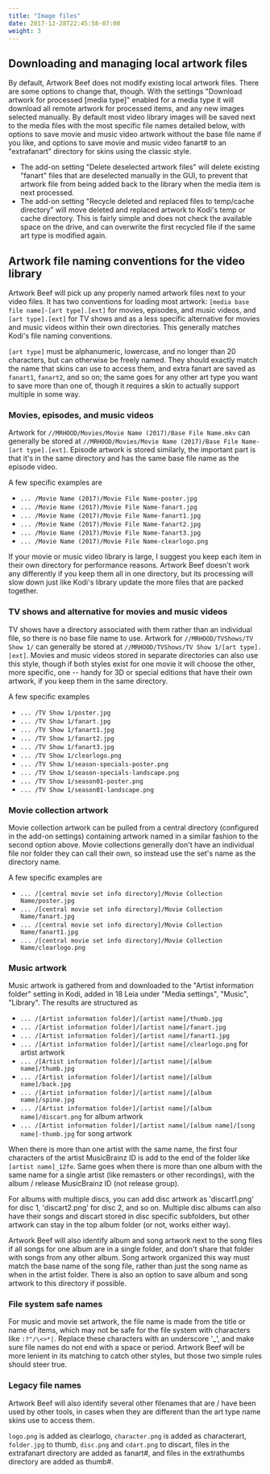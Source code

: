 ```yaml
---
title: "Image files"
date: 2017-12-28T22:45:58-07:00
weight: 3
---
```


## Downloading and managing local artwork files

By default, Artwork Beef does not modify existing local artwork files. There are some options
to change that, though. With the settings "Download artwork for processed [media type]"
enabled for a media type it will download all remote artwork for processed items, and any new images
selected manually. By default most video library images will be saved next to the media files
with the most specific file names detailed below, with options to save movie and music video artwork
without the base file name if you like, and options to save movie and music video fanart# to an
"extrafanart" directory for skins using the classic style.

- The add-on setting "Delete deselected artwork files" will delete existing "fanart" files that are
  deselected manually in the GUI, to prevent that artwork file from being added back to the library
  when the media item is next processed.
- The add-on setting "Recycle deleted and replaced files to temp/cache directory" will move
  deleted and replaced artwork to Kodi's temp or cache directory. This is fairly simple and
  does not check the available space on the drive, and can overwrite the first recycled file
  if the same art type is modified again.

## Artwork file naming conventions for the video library

Artwork Beef will pick up any properly named artwork files next to your video files. It has two
conventions for loading most artwork: `[media base file name]-[art type].[ext]` for movies,
episodes, and music videos, and `[art type].[ext]` for TV shows and as a less specific alternative for
movies and music videos within their own directories. This generally matches Kodi's file naming conventions.

`[art type]` must be alphanumeric, lowercase, and no longer than 20 characters, but can
otherwise be freely named. They should exactly match the name that skins can use to access
them, and extra fanart are saved as `fanart1`, `fanart2`, and so on; the same goes for any
other art type you want to save more than one of, though it requires a skin to actually support
multiple in some way.

### Movies, episodes, and music videos

Artwork for `//MRHOOD/Movies/Movie Name (2017)/Base File Name.mkv` can generally be stored at
`//MRHOOD/Movies/Movie Name (2017)/Base File Name-[art type].[ext]`. Episode artwork is stored similarly,
the important part is that it's in the same directory and has the same base file name as the episode video.

A few specific examples are

- `... /Movie Name (2017)/Movie File Name-poster.jpg`
- `... /Movie Name (2017)/Movie File Name-fanart.jpg`
- `... /Movie Name (2017)/Movie File Name-fanart1.jpg`
- `... /Movie Name (2017)/Movie File Name-fanart2.jpg`
- `... /Movie Name (2017)/Movie File Name-fanart3.jpg`
- `... /Movie Name (2017)/Movie File Name-clearlogo.png`

If your movie or music video library is large, I suggest you keep each item in their own directory
for performance reasons. Artwork Beef doesn't work any differently if you keep them all in one directory,
but its processing will slow down just like Kodi's library update the more files that are packed together.

### TV shows and alternative for movies and music videos

TV shows have a directory associated with them rather than an individual file, so there is no
base file name to use. Artwork for `//MRHOOD/TVShows/TV Show 1/` can generally be stored at
`//MRHOOD/TVShows/TV Show 1/[art type].[ext]`. Movies and music videos stored in separate directories
can also use this style, though if both styles exist for one movie it will choose the other,
more specific, one -- handy for 3D or special editions that have their own artwork, if you keep them
in the same directory.

A few specific examples

- `... /TV Show 1/poster.jpg`
- `... /TV Show 1/fanart.jpg`
- `... /TV Show 1/fanart1.jpg`
- `... /TV Show 1/fanart2.jpg`
- `... /TV Show 1/fanart3.jpg`
- `... /TV Show 1/clearlogo.png`
- `... /TV Show 1/season-specials-poster.png`
- `... /TV Show 1/season-specials-landscape.png`
- `... /TV Show 1/season01-poster.png`
- `... /TV Show 1/season01-landscape.png`

### Movie collection artwork

Movie collection artwork can be pulled from a central directory (configured in the add-on settings)
containing artwork named in a similar fashion to the second option above.
Movie collections generally don't have an individual file nor folder they can call their own,
so instead use the set's name as the directory name.

A few specific examples are

- `... /[central movie set info directory]/Movie Collection Name/poster.jpg`
- `... /[central movie set info directory]/Movie Collection Name/fanart.jpg`
- `... /[central movie set info directory]/Movie Collection Name/fanart1.jpg`
- `... /[central movie set info directory]/Movie Collection Name/clearlogo.png`

### Music artwork

Music artwork is gathered from and downloaded to the "Artist information folder" setting in Kodi,
added in 18 Leia under "Media settings", "Music", "Library". The results are structured as

- `... /[Artist information folder]/[artist name]/thumb.jpg`
- `... /[Artist information folder]/[artist name]/fanart.jpg`
- `... /[Artist information folder]/[artist name]/fanart1.jpg`
- `... /[Artist information folder]/[artist name]/clearlogo.png` for artist artwork
- `... /[Artist information folder]/[artist name]/[album name]/thumb.jpg`
- `... /[Artist information folder]/[artist name]/[album name]/back.jpg`
- `... /[Artist information folder]/[artist name]/[album name]/spine.jpg`
- `... /[Artist information folder]/[artist name]/[album name]/discart.png` for album artwork
- `... /[Artist information folder]/[artist name]/[album name]/[song name]-thumb.jpg` for song artwork

When there is more than one artist with the same name, the first four characters of the
artist MusicBrainz ID is add to the end of the folder like `[artist name]_12fe`. Same goes
when there is more than one album with the same name for a single artist (like remasters or
other recordings), with the album / release MusicBrainz ID (not release group).

For albums with multiple discs, you can add disc artwork as 'discart1.png' for disc 1, 'discart2.png'
for disc 2, and so on. Multiple disc albums can also have their songs and discart stored in disc specific
subfolders, but other artwork can stay in the top album folder (or not, works either way).

Artwork Beef will also identify album and song artwork next to the song files if all songs for
one album are in a single folder, and don't share that folder with songs from any other album.
Song artwork organized this way must match the base name of the song file, rather than just the
song name as when in the artist folder. There is also an option to save album and song artwork
to this directory if possible.

### File system safe names
For music and movie set artwork, the file name is made from the title or name of items, which
may not be safe for the file system with characters like `:?"/\<>*|`. Replace these characters
with an underscore '_', and make sure file names do not end with a space or period.
Artwork Beef will be more lenient in its matching to catch other styles,
but those two simple rules should steer true.

### Legacy file names

Artwork Beef will also identify several other filenames that are / have been used by other tools,
in cases when they are different than the art type name skins use to access them.

`logo.png` is added as clearlogo, `character.png` is added as characterart, `folder.jpg` to thumb,
`disc.png` and `cdart.png` to discart, files in the extrafanart directory are added as fanart#,
and files in the extrathumbs directory are added as thumb#.
